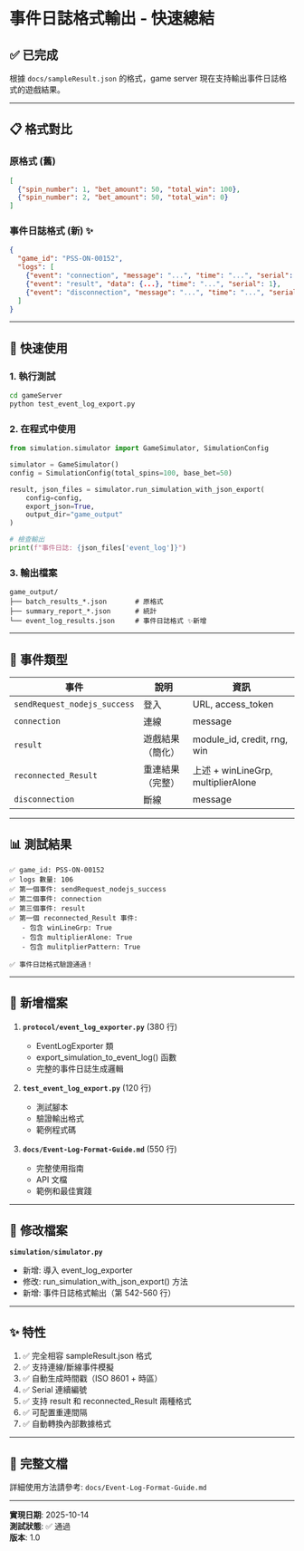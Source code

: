 # 事件日誌格式輸出 - 快速總結

## ✅ 已完成

根據 `docs/sampleResult.json` 的格式，game server 現在支持輸出事件日誌格式的遊戲結果。

---

## 📋 格式對比

### 原格式 (舊)
```json
[
  {"spin_number": 1, "bet_amount": 50, "total_win": 100},
  {"spin_number": 2, "bet_amount": 50, "total_win": 0}
]
```

### 事件日誌格式 (新) ✨
```json
{
  "game_id": "PSS-ON-00152",
  "logs": [
    {"event": "connection", "message": "...", "time": "...", "serial": 0},
    {"event": "result", "data": {...}, "time": "...", "serial": 1},
    {"event": "disconnection", "message": "...", "time": "...", "serial": 2}
  ]
}
```

---

## 🚀 快速使用

### 1. 執行測試
```bash
cd gameServer
python test_event_log_export.py
```

### 2. 在程式中使用
```python
from simulation.simulator import GameSimulator, SimulationConfig

simulator = GameSimulator()
config = SimulationConfig(total_spins=100, base_bet=50)

result, json_files = simulator.run_simulation_with_json_export(
    config=config,
    export_json=True,
    output_dir="game_output"
)

# 檢查輸出
print(f"事件日誌: {json_files['event_log']}")
```

### 3. 輸出檔案
```
game_output/
├── batch_results_*.json       # 原格式
├── summary_report_*.json      # 統計
└── event_log_results.json     # 事件日誌格式 ✨新增
```

---

## 🎯 事件類型

| 事件 | 說明 | 資訊 |
|-----|------|-----|
| `sendRequest_nodejs_success` | 登入 | URL, access_token |
| `connection` | 連線 | message |
| `result` | 遊戲結果（簡化） | module_id, credit, rng, win |
| `reconnected_Result` | 重連結果（完整） | 上述 + winLineGrp, multiplierAlone |
| `disconnection` | 斷線 | message |

---

## 📊 測試結果

```
✅ game_id: PSS-ON-00152
✅ logs 數量: 106
✅ 第一個事件: sendRequest_nodejs_success
✅ 第二個事件: connection
✅ 第三個事件: result
✅ 第一個 reconnected_Result 事件:
   - 包含 winLineGrp: True
   - 包含 multiplierAlone: True
   - 包含 mulitplierPattern: True

✅ 事件日誌格式驗證通過！
```

---

## 🔧 新增檔案

1. **`protocol/event_log_exporter.py`** (380 行)
   - EventLogExporter 類
   - export_simulation_to_event_log() 函數
   - 完整的事件日誌生成邏輯

2. **`test_event_log_export.py`** (120 行)
   - 測試腳本
   - 驗證輸出格式
   - 範例程式碼

3. **`docs/Event-Log-Format-Guide.md`** (550 行)
   - 完整使用指南
   - API 文檔
   - 範例和最佳實踐

---

## 🔄 修改檔案

**`simulation/simulator.py`**
- 新增: 導入 event_log_exporter
- 修改: run_simulation_with_json_export() 方法
- 新增: 事件日誌格式輸出（第 542-560 行）

---

## ✨ 特性

1. ✅ 完全相容 sampleResult.json 格式
2. ✅ 支持連線/斷線事件模擬
3. ✅ 自動生成時間戳（ISO 8601 + 時區）
4. ✅ Serial 連續編號
5. ✅ 支持 result 和 reconnected_Result 兩種格式
6. ✅ 可配置重連間隔
7. ✅ 自動轉換內部數據格式

---

## 📖 完整文檔

詳細使用方法請參考: `docs/Event-Log-Format-Guide.md`

---

**實現日期**: 2025-10-14  
**測試狀態**: ✅ 通過  
**版本**: 1.0
